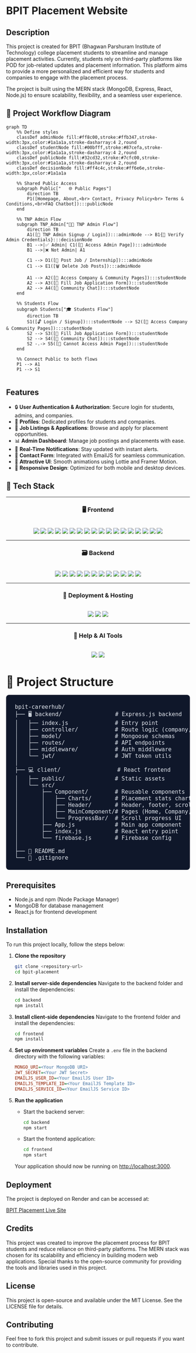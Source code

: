# BPIT Placement Website

## Description
This project is created for BPIT (Bhagwan Parshuram Institute of Technology) college placement students to streamline and manage placement activities. Currently, students rely on third-party platforms like POD for job-related updates and placement information. This platform aims to provide a more personalized and efficient way for students and companies to engage with the placement process.

The project is built using the MERN stack (MongoDB, Express, React, Node.js) to ensure scalability, flexibility, and a seamless user experience.

## 🚀 Project Workflow Diagram
```mermaid
graph TD
    %% Define styles
    classDef adminNode fill:#ff8c00,stroke:#ffb347,stroke-width:3px,color:#1a1a1a,stroke-dasharray:4 2,round
    classDef studentNode fill:#00bfff,stroke:#87cefa,stroke-width:3px,color:#1a1a1a,stroke-dasharray:4 2,round
    classDef publicNode fill:#32cd32,stroke:#7cfc00,stroke-width:3px,color:#1a1a1a,stroke-dasharray:4 2,round
    classDef decisionNode fill:#ff4c4c,stroke:#ff6e6e,stroke-width:3px,color:#1a1a1a

    %% Shared Public Access
    subgraph Public["   🌐 Public Pages"]
        direction TB
        P1([Homepage, About,<br> Contact, Privacy Policy<br> Terms & Conditions,<br>FAQ Chatbot]):::publicNode
    end

    %% TNP Admin Flow
    subgraph TNP_Admin["👨‍💼 TNP Admin Flow"]
        direction TB
        A1([📝 TNP Admin Signup / Login]):::adminNode --> B1{🔐 Verify Admin Credentials}:::decisionNode
        B1 -->|✅ Admin| C1([📂 Access Admin Page]):::adminNode
        B1 -->|❌ Not Admin| A1

        C1 --> D1([📢 Post Job / Internship]):::adminNode
        C1 --> E1([🗑️ Delete Job Posts]):::adminNode

        A1 --> A2([🏢 Access Company & Community Pages]):::studentNode
        A2 --> A3([📝 Fill Job Application Form]):::studentNode
        A2 --> A4([💬 Community Chat]):::studentNode
    end

    %% Students Flow
    subgraph Students["🎓 Students Flow"]
        direction TB
        S1([🔓 Login / Signup]):::studentNode --> S2([🏢 Access Company & Community Pages]):::studentNode
        S2 --> S3([📝 Fill Job Application Form]):::studentNode
        S2 --> S4([💬 Community Chat]):::studentNode
        S2 -.-> S5([🚫 Cannot Access Admin Page]):::studentNode
    end

    %% Connect Public to both flows
    P1 --> A1
    P1 --> S1


```

## Features
- 🔒 **User Authentication & Authorization**: Secure login for students, admins, and companies.
- 👤 **Profiles**: Dedicated profiles for students and companies.
- 💼 **Job Listings & Applications**: Browse and apply for placement opportunities.
- 📊 **Admin Dashboard**: Manage job postings and placements with ease.
- 🔔 **Real-Time Notifications**: Stay updated with instant alerts.
- 📧 **Contact Form**: Integrated with EmailJS for seamless communication.
- 🎨 **Attractive UI**: Smooth animations using Lottie and Framer Motion.
- 📱 **Responsive Design**: Optimized for both mobile and desktop devices.

## 🧰 Tech Stack

<div align="center">

---

### 🖥️ Frontend

<br>

<img src="https://img.shields.io/badge/react-%2320232a.svg?style=for-the-badge&logo=react&logoColor=%2361DAFB" />
<img src="https://img.shields.io/badge/React_Router-CA4245?style=for-the-badge&logo=react-router&logoColor=white" />
<img src="https://img.shields.io/badge/Framer_Motion-%23000000.svg?style=for-the-badge&logo=framer&logoColor=white" />
<img src="https://img.shields.io/badge/Lottie-%23FF4F4F.svg?style=for-the-badge&logo=lottie&logoColor=white" />
<img src="https://img.shields.io/badge/bootstrap-%238511FA.svg?style=for-the-badge&logo=bootstrap&logoColor=white" />
<img src="https://img.shields.io/badge/styled--components-DB7093?style=for-the-badge&logo=styled-components&logoColor=white" />
<img src="https://img.shields.io/badge/Axios-%235A29E4.svg?style=for-the-badge&logo=axios&logoColor=white" />
<img src="https://img.shields.io/badge/React_Toastify-%23FFCA28.svg?style=for-the-badge&logo=react&logoColor=black" />
<img src="https://img.shields.io/badge/React_Icons-%23000000.svg?style=for-the-badge&logo=react&logoColor=white" />
<img src="https://img.shields.io/badge/Font_Awesome-%23539E43.svg?style=for-the-badge&logo=font-awesome&logoColor=white" />
<img src="https://img.shields.io/badge/Lucide-%23000000.svg?style=for-the-badge&logo=lucide&logoColor=white" />
<img src="https://img.shields.io/badge/React_Loading_Skeleton-%23D3D3D3.svg?style=for-the-badge&logo=react&logoColor=black" />
<img src="https://img.shields.io/badge/React_Responsive-%2361DAFB.svg?style=for-the-badge&logo=react&logoColor=black" />
<img src="https://img.shields.io/badge/Recharts-%230081CB.svg?style=for-the-badge&logo=recharts&logoColor=white" />
<img src="https://img.shields.io/badge/EmailJS-%23D4A05A.svg?style=for-the-badge&logo=email&logoColor=white" />
<img src="https://img.shields.io/badge/Firebase-%23FFCA28.svg?style=for-the-badge&logo=firebase&logoColor=black" />
<img src="https://img.shields.io/badge/FormFree-%23FF0000.svg?style=for-the-badge&logo=formspree&logoColor=white" />
<img src="https://img.shields.io/badge/Chatbase-%23000000.svg?style=for-the-badge&logo=chatbot&logoColor=white" />

---

### 🗃️ Backend

<br>

<img src="https://img.shields.io/badge/node.js-6DA55F?style=for-the-badge&logo=node.js&logoColor=white" />
<img src="https://img.shields.io/badge/express.js-%23404d59.svg?style=for-the-badge&logo=express&logoColor=%2361DAFB" />
<img src="https://img.shields.io/badge/MongoDB-%234ea94b.svg?style=for-the-badge&logo=mongodb&logoColor=white" />
<img src="https://img.shields.io/badge/Mongoose-%23880000.svg?style=for-the-badge&logo=mongoose&logoColor=white" />
<img src="https://img.shields.io/badge/JWT-%23000000.svg?style=for-the-badge&logo=json-web-tokens&logoColor=white" />
<img src="https://img.shields.io/badge/bcrypt-%232E8B57.svg?style=for-the-badge&logo=security&logoColor=white" />
<img src="https://img.shields.io/badge/Cookie_Parser-%23000000.svg?style=for-the-badge&logo=node.js&logoColor=white" />
<img src="https://img.shields.io/badge/dotenv-%23ECD53F.svg?style=for-the-badge&logo=dotenv&logoColor=black" />
<img src="https://img.shields.io/badge/Zod-%233068B7.svg?style=for-the-badge&logo=zod&logoColor=white" />
<img src="https://img.shields.io/badge/CORS-%23000000.svg?style=for-the-badge&logo=security&logoColor=white" />
<img src="https://img.shields.io/badge/Postman-%23FF6C37.svg?style=for-the-badge&logo=postman&logoColor=white" />
<img src="https://img.shields.io/badge/Firebase-%23FFCA28.svg?style=for-the-badge&logo=firebase&logoColor=black" />

---

### 🚀 Deployment & Hosting

<br>

<img src="https://img.shields.io/badge/Git-%23F05033.svg?style=for-the-badge&logo=git&logoColor=white" />
<img src="https://img.shields.io/badge/GitHub-%23121011.svg?style=for-the-badge&logo=github&logoColor=white" />
<img src="https://img.shields.io/badge/Render-%2346E3B7.svg?style=for-the-badge&logo=render&logoColor=black" />

---

### 💬 Help & AI Tools

<br>

<img src="https://img.shields.io/badge/ChatGPT-%2310A37F.svg?style=for-the-badge&logo=openai&logoColor=white" />
<a href="https://grok.com/"><img src="https://img.shields.io/badge/Grok-%231E3A8A.svg?style=for-the-badge&logo=tensorflow&logoColor=white" /></a>

</div>


<h2 style="font-size: 2rem; margin-bottom: 1rem;">📁 Project Structure</h2>

<pre style="background-color: #0f172a; color: #e2e8f0; padding: 1.5rem; border-radius: 0.5rem; font-family: 'Fira Code', monospace; font-size: 0.95rem; overflow-x: auto;">
bpit-careerhub/
├── 🖥️ backend/                # Express.js backend
│   ├── index.js              # Entry point
│   ├── controller/           # Route logic (company, user, message)
│   ├── model/                # Mongoose schemas
│   ├── routes/               # API endpoints
│   ├── middleware/           # Auth middleware
│   └── jwt/                  # JWT token utils
│
├── 💻 client/                 # React frontend
│   ├── public/               # Static assets
│   └── src/
│       ├── Component/        # Reusable components
│       │   ├── Charts/       # Placement stats charts
│       │   ├── Header/       # Header, footer, scroll handling
│       │   ├── MainComponent/# Pages (Home, Company, Admin, etc.)
│       │   └── ProgressBar/  # Scroll progress UI
│       ├── App.js            # Main app component
│       ├── index.js          # React entry point
│       └── firebase.js       # Firebase config
│
├── 📄 README.md
└── 📁 .gitignore
</pre>



## Prerequisites
- Node.js and npm (Node Package Manager)
- MongoDB for database management
- React.js for frontend development

## Installation
To run this project locally, follow the steps below:

1. **Clone the repository**
    ```bash
    git clone <repository-url>
    cd bpit-placement
    ```

2. **Install server-side dependencies**
    Navigate to the backend folder and install the dependencies:
    ```bash
    cd backend
    npm install
    ```

3. **Install client-side dependencies**
    Navigate to the frontend folder and install the dependencies:
    ```bash
    cd frontend
    npm install
    ```

4. **Set up environment variables**
    Create a `.env` file in the backend directory with the following variables:
    ```ini
    MONGO_URI=<Your MongoDB URI>
    JWT_SECRET=<Your JWT Secret>
    EMAILJS_USER_ID=<Your EmailJS User ID>
    EMAILJS_TEMPLATE_ID=<Your EmailJS Template ID>
    EMAILJS_SERVICE_ID=<Your EmailJS Service ID>
    ```

5. **Run the application**
    - Start the backend server:
      ```bash
      cd backend
      npm start
      ```
    - Start the frontend application:
      ```bash
      cd frontend
      npm start
      ```
    Your application should now be running on [http://localhost:3000](http://localhost:3000).

## Deployment
The project is deployed on Render and can be accessed at:

[BPIT Placement Live Site](https://bpit-careerhub.onrender.com)


## Credits
This project was created to improve the placement process for BPIT students and reduce reliance on third-party platforms. The MERN stack was chosen for its scalability and efficiency in building modern web applications. Special thanks to the open-source community for providing the tools and libraries used in this project.

## License
This project is open-source and available under the MIT License. See the LICENSE file for details.

## Contributing
Feel free to fork this project and submit issues or pull requests if you want to contribute.

